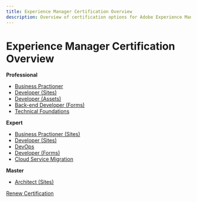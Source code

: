 ```yaml
---
title: Experience Manager Certification Overview
description: Overview of certification options for Adobe Experience Manager
---
```

# Experience Manager Certification Overview

**Professional**

* [Business Practioner](/help/certifications/aem/aem-p-business.md) <!--AD0-E126-->
* [Developer (Sites)](/help/certifications/aem/aem-sites-p-developer.md) <!--AD0-E123-->
* [Developer (Assets)](/help/certifications/aem/aem-assets-p-developer.md) <!--AD0-E129-->
* [Back-end Developer (Forms)](/help/certifications/aem/aem-forms-p-bedeveloper.md) <!--AD0-E127-->
* [Technical Foundations](/help/certifications/aem/aem-p-foundations.md) <!--AD0-E132-->

**Expert**

* [Business Practioner (Sites)](/help/certifications/aem/aem-sites-e-business.md) <!--AD0-E121-->
* [Developer (Sites)](/help/certifications/aem/aem-sites-e-developer.md) <!--AD0-E134-->
* [DevOps](/help/certifications/aem/aem-devops-e-engineer.md) <!--AD0-E124-->
* [Developer (Forms)](/help/certifications/aem/aem-forms-e-developer.md) <!--AD0-E125-->
* [Cloud Service Migration](/help/certifications/aem/aem-cs-e-migration.md) <!--AD0-E136-->

**Master**

* [Architect (Sites)](/help/certifications/aem/aem-sites-m-architect.md) <!--AD0-E117-->

[Renew Certification](/help/certifications/aem/aem-renew.md)
